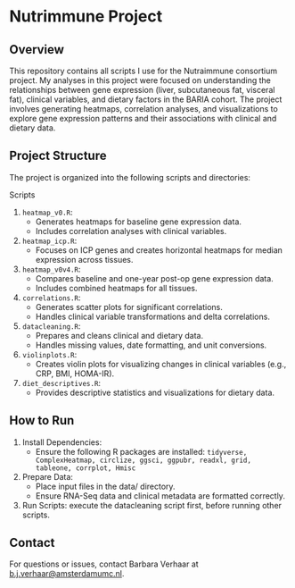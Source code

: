 # Nutrimmune Project

## Overview
This repository contains all scripts I use for the Nutraimmune consortium project. My analyses in this project were focused on understanding the relationships between gene expression (liver, subcutaneous fat, visceral fat), clinical variables, and dietary factors in the BARIA cohort. The project involves generating heatmaps, correlation analyses, and visualizations to explore gene expression patterns and their associations with clinical and dietary data.

## Project Structure
The project is organized into the following scripts and directories:

Scripts
1. `heatmap_v0.R`:
    - Generates heatmaps for baseline gene expression data.
    - Includes correlation analyses with clinical variables.
2. `heatmap_icp.R`:
    - Focuses on ICP genes and creates horizontal heatmaps for median expression across tissues.
3. `heatmap_v0v4.R`:
    - Compares baseline and one-year post-op gene expression data.
    - Includes combined heatmaps for all tissues.
4. `correlations.R`:
    - Generates scatter plots for significant correlations.
    - Handles clinical variable transformations and delta correlations.
5. `datacleaning.R`:
    - Prepares and cleans clinical and dietary data.
    - Handles missing values, date formatting, and unit conversions.
6. `violinplots.R`:
    - Creates violin plots for visualizing changes in clinical variables (e.g., CRP, BMI, HOMA-IR).
7. `diet_descriptives.R`:
    - Provides descriptive statistics and visualizations for dietary data.

## How to Run
1. Install Dependencies:
    - Ensure the following R packages are installed:
    `tidyverse, ComplexHeatmap, circlize, ggsci, ggpubr, readxl, grid, tableone, corrplot, Hmisc`
2. Prepare Data:
    - Place input files in the data/ directory.
    - Ensure RNA-Seq data and clinical metadata are formatted correctly.
3. Run Scripts: execute the datacleaning script first, before running other scripts.

## Contact
For questions or issues, contact Barbara Verhaar at b.j.verhaar@amsterdamumc.nl.
